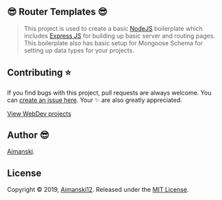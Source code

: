 ## :sunglasses: Router Templates :sunglasses:

> This project is used to create a basic [NodeJS](https://nodejs.org/en/) boilerplate which includes [Express JS](https://expressjs.com/) for building up basic server and routing pages. This boilerplate also has basic setup for Mongoose Schema for setting up data types for your projects.


## Contributing :star:

If you find bugs with this project, pull requests are always welcome. You can [create an issue here](https://github.com/Aimanski12/NodeJS-Repo/issues/new).
Your :sparkles: are also greatly appreciated.

[View WebDev projects](https://github.com/Aimanski12/web_dev_projects)

## Author :sunglasses:

[Aimanski](http://bit.ly/aiman-profile-github).

## License 

Copyright © 2019, [Aimanski12](http://bit.ly/aiman-profile-github).
Released under the [MIT License](LICENSE).
